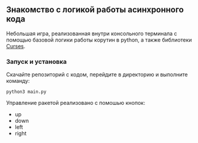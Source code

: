 ## Знакомство с логикой работы асинхронного кода

Небольшая игра, реализованная внутри консольного терминала с помощью базовой логики работы корутин в python, а также библиотеки [Curses](https://docs.python.org/3.3/howto/curses.html).

### Запуск и установка

Скачайте репозиторий с кодом, перейдите в директорию и выполните команду:
```
python3 main.py
```

Управление ракетой реализовано с помошью кнопок:
- up
- down
- left
- right
